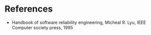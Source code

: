 # References

- Handbook of software reliability engineering, Micheal R. Lyu, IEEE Computer society press, 1995

